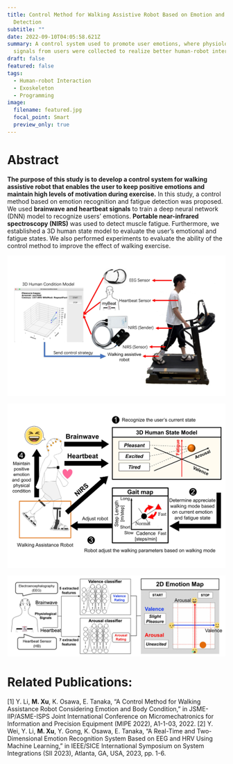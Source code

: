 ```yaml
---
title: Control Method for Walking Assistive Robot Based on Emotion and Fatigue
  Detection
subtitle: ""
date: 2022-09-10T04:05:58.621Z
summary: A control system used to promote user emotions, where physiological
  signals from users were collected to realize better human-robot interaction
draft: false
featured: false
tags:
  - Human-robot Interaction
  - Exoskeleton
  - Programming
image:
  filename: featured.jpg
  focal_point: Smart
  preview_only: true
---
```

# Abstract

**The purpose of this study is to develop a control system for walking assistive robot that enables the user to keep positive emotions and maintain high levels of motivation during exercise.** In this study, a control method based on emotion recognition and fatigue detection was proposed. We used **brainwave and heartbeat signals** to train a deep neural network (DNN) model to recognize users’ emotions. **Portable near-infrared spectroscopy (NIRS)** was used to detect muscle fatigue. Furthermore, we established a 3D human state model to evaluate the user’s emotional and fatigue states. We also performed experiments to evaluate the ability of the control method to improve the effect of walking exercise.



![](ashomepage.jpg "Overview of the walking assistive system")

![](as2.jpg "Control process of the walking assistive system")

![](as3.jpg "Flow diagram of the real-time emotion recognition system")



# Related Publications:

\[1] Y. Li, **M. Xu**, K. Osawa, E. Tanaka, “A Control Method for Walking Assistance Robot Considering Emotion and Body Condition,” in JSME-IIP/ASME-ISPS Joint International Conference on Micromechatronics for Information and Precision Equipment (MIPE 2022), A1-1-03, 2022. 
\[2] Y. Wei, Y. Li, **M. Xu**, Y. Gong, K. Osawa, E. Tanaka, “A Real-Time and Two-Dimensional Emotion Recognition System Based on EEG and HRV Using Machine Learning,” in IEEE/SICE International Symposium on System Integrations (SII 2023), Atlanta, GA, USA, 2023, pp. 1-6.